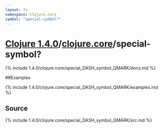 ```yaml
---
layout: fn
namespace: clojure.core
symbol: "special-symbol?"
---
```


# [Clojure 1.4.0](../../)/[clojure.core](../)/special-symbol?

{% include 1.4.0/clojure.core/special_DASH_symbol_QMARK/docs.md %}

##Examples

{% include 1.4.0/clojure.core/special_DASH_symbol_QMARK/examples.md %}
## Source
{% include 1.4.0/clojure.core/special_DASH_symbol_QMARK/src.md %}

